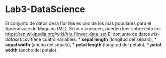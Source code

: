 # Lab3-DataScience
El conjunto de datos de la flor **Iris** es uno de los más populares para el Aprendizaje de Máquina (ML).  Si no o conocen, pueden leer sobre esta en:  https://en.wikipedia.org/wiki/Iris_flower_data_set  El conjunto de datos *iris-dataset.csv* tiene cuatro variables:    * **sepal length** (longitud del sépalo),  * **sepal width** (ancho del sépalo),  * **petal length** (longitud del pétalo),  * **petal width** (ancho del pétalo).
